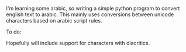 I'm learning some arabic, so writing a simple python program to convert english text to arabic. This mainly uses conversions between unicode characters based on arabic script rules. 

To do:

Hopefully will include support for characters with diacritics. 
